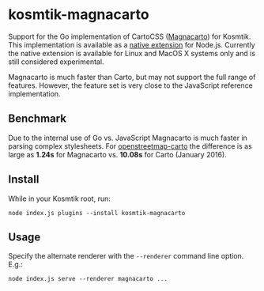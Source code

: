 # kosmtik-magnacarto

Support for the Go implementation of CartoCSS ([Magnacarto](https://github.com/omniscale/magnacarto))
for Kosmtik. This implementation is available as a [native extension](https://github.com/gmgeo/node-magnacarto) for Node.js.
Currently the native extension is available for Linux and MacOS X systems only and is still considered experimental.

Magnacarto is much faster than Carto, but may not support the full range of features. However, the feature set is very
close to the JavaScript reference implementation.

## Benchmark

Due to the internal use of Go vs. JavaScript Magnacarto is much faster in parsing complex stylesheets.
For [openstreetmap-carto](https://github.com/gravitystorm/openstreetmap-carto) the difference is as large
as **1.24s** for Magnacarto vs. **10.08s** for Carto (January 2016).

## Install

While in your Kosmtik root, run:

`node index.js plugins --install kosmtik-magnacarto`

## Usage

Specify the alternate renderer with the `--renderer` command line option. E.g.:

`node index.js serve --renderer magnacarto ...`
